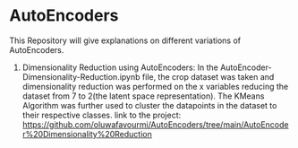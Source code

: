 # AutoEncoders
This Repository will give explanations on different variations of AutoEncoders.

1. Dimensionality Reduction using AutoEncoders:
In the AutoEncoder-Dimensionality-Reduction.ipynb file, the crop dataset was taken and dimensionality reduction was performed on the x variables reducing the dataset from 7 to 2(the latent space representation). The KMeans Algorithm was further used to cluster the datapoints in the dataset to their respective classes.
link to the project: https://github.com/oluwafavourmi/AutoEncoders/tree/main/AutoEncoder%20Dimensionality%20Reduction